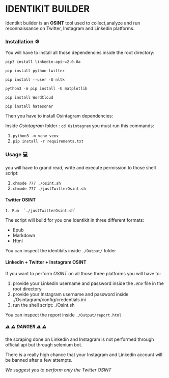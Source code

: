 # IDENTIKIT BUILDER



Identikit builder is an **OSINT** tool used to collect,analyze and run reconnaissance on Twitter, Instagram and Linkedin platforms.



### Installation ⚙️

You will have to install all those dependencies inside the root directory:

`pip3 install linkedin-api~=2.0.0a`

`pip install python-twitter`

`pip install --user -U nltk`

`python3 -m pip install -U matplotlib`

`pip install WordCloud`

`pip install hatesonar`



Then you have to install Osintagram dependencies:

Inside *Osintagram* folder : `cd Osintagram` you must run this commands:

1) `python3 -m venv venv`
2) `pip install -r requirements.txt`





### Usage 💻

you will have to grand read, write and execute permission to those shell script:

1. `chmode 777 ./osint.sh`
2. `chmode 777 ./justTwitterOsint.sh`



#### Twitter OSINT

	1. Run  `./justTwitterOsint.sh`

The script will build for you one Identikit in three different formats:

- Epub
- Markdown
- Html

You can inspect the identikits inside `./Output/` folder



#### Linkedin + Twitter + Instagram OSINT

If you want to perform *OSINT* on all those three platforms you will have to:

1. provide your Linkedin username and password inside the *.env* file in the root directory
2. provide your Instagram username and password inside ./Osintagram/config/credentials.ini
3. run the shell script: ./Osint.sh

You can inspect the report inside `./Output/report.html`

#####	:warning: :warning: **DANGER** :warning: :warning:

the scraping done on Linkedin and Instagram is not performed through official api but through selenium bot.

There is a really high chance that your Instagram and Linkedin account will be banned after a few attempts. 

*We suggest you to perform only the Twitter OSINT*



